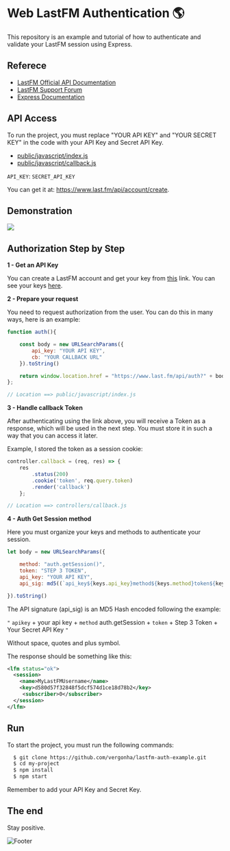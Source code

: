
# Web LastFM Authentication 🌎

This repository is an example and tutorial of how to authenticate and validate your LastFM session using Express.



## Referece

 - [LastFM Official API Documentation](https://www.last.fm/api/)
 - [LastFM Support Forum](https://support.last.fm/)
 - [Express Documentation](https://expressjs.com/)




## API Access

To run the project, you must replace "YOUR API KEY" and "YOUR SECRET KEY" in the code with your API Key and Secret API Key.

- [public/javascript/index.js](https://github.com/vergonha/lastfm-auth-example/tree/main/public/javascript/index.js)
- [public/javascript/callback.js](https://github.com/vergonha/lastfm-auth-example/tree/main/public/javascript/callback.js)

`API_KEY`: `SECRET_API_KEY`  

You can get it at: https://www.last.fm/api/account/create.
## Demonstration


![](https://i.imgur.com/X8DhENT.gif)


## Authorization Step by Step

**1 - Get an API Key**

You can create a LastFM account and get your key from [this](https://www.last.fm/api/account/create) link. You can see your keys [here](https://www.last.fm/api/account/).

**2 - Prepare your request**

You need to request authorization from the user. You can do this in many ways, here is an example: 

```javascript
function auth(){

    const body = new URLSearchParams({
        api_key: "YOUR API KEY",
        cb: "YOUR CALLBACK URL"
    }).toString()

    return window.location.href = "https://www.last.fm/api/auth?" + body
}; 

// Location ==> public/javascript/index.js 
```


**3 - Handle callback Token**

After authenticating using the link above, you will receive a Token as a response, which will be used in the next step. You must store it in such a way that you can access it later.

Example, I stored the token as a session cookie: 

```javascript
controller.callback = (req, res) => {
    res
        .status(200)
        .cookie('token', req.query.token)
        .render('callback')
    };

// Location ==> controllers/callback.js
```

**4 - Auth Get Session method**

Here you must organize your keys and methods to authenticate your session.

```javascript
let body = new URLSearchParams({

    method: "auth.getSession()",
    token: "STEP 3 TOKEN",
    api_key: "YOUR API KEY",
    api_sig: md5((`api_key${keys.api_key}method${keys.method}token${keys.token}${keys.secret_key}`))

}).toString()
```

The API signature (api_sig) is an MD5 Hash encoded following the example:

`"` `apikey` + your api key + `method` auth.getSession + `token` + Step 3 Token + Your Secret API Key `"`

Without space, quotes and plus symbol.

The response should be something like this:
```xml
<lfm status="ok">
  <session>
    <name>MyLastFMUsername</name>
    <key>d580d57f32848f5dcf574d1ce18d78b2</key>
     <subscriber>0</subscriber>
  </session>
</lfm>
```
## Run

To start the project, you must run the following commands:

```bash
  $ git clone https://github.com/vergonha/lastfm-auth-example.git
  $ cd my-project
  $ npm install
  $ npm start
```


Remember to add your API Key and Secret Key.

## The end

Stay positive.  

![Footer](https://i.pinimg.com/originals/b8/33/67/b8336706bb860591ef8ee739ce0cd79b.gif)
